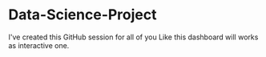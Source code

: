 # Data-Science-Project
I've created this GitHub session for all of you
Like this dashboard will works as interactive one.
